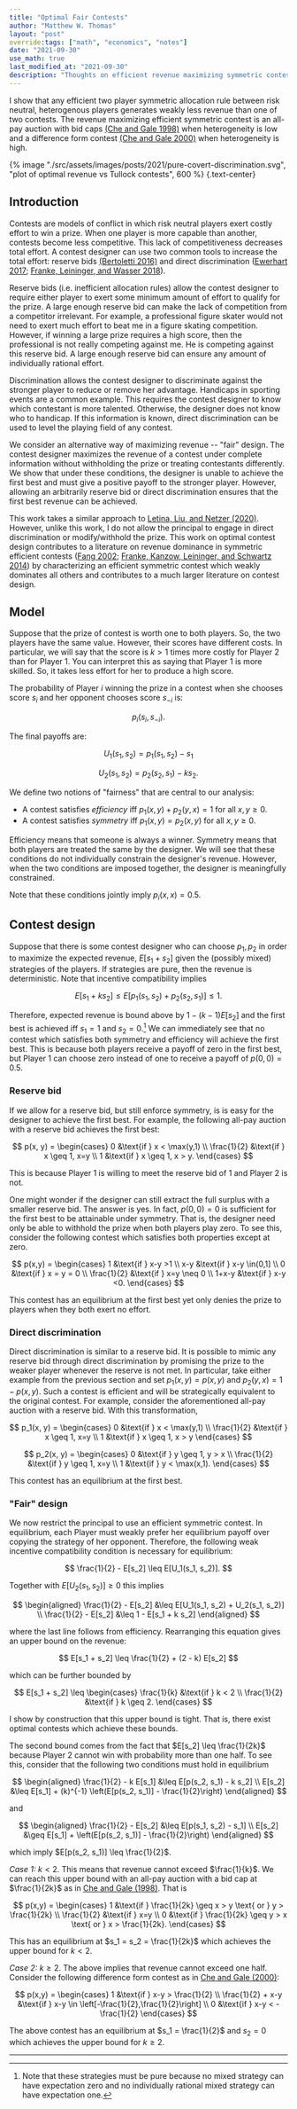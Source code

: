 ```yaml
---
title: "Optimal Fair Contests"
author: "Matthew W. Thomas"
layout: "post"
override:tags: ["math", "economics", "notes"]
date: "2021-09-30"
use_math: true
last_modified_at: "2021-09-30"
description: "Thoughts on efficient revenue maximizing symmetric contests"
---
```


I show that any efficient two player symmetric allocation rule between risk neutral, heterogenous players generates weakly less revenue than one of two contests. The revenue maximizing efficient symmetric contest is an all-pay auction with bid caps [(Che and Gale 1998)](https://econpapers.repec.org/RePEc:aea:aecrev:v:88:y:1998:i:3:p:643-51) when heterogeneity is low and a difference form contest [(Che and Gale 2000)](https://econpapers.repec.org/RePEc:eee:gamebe:v:30:y:2000:i:1:p:22-43) when heterogeneity is high.

{% image "./src/assets/images/posts/2021/pure-covert-discrimination.svg", "plot of optimal revenue vs Tullock contests", 600 %}
{.text-center}

## Introduction

Contests are models of conflict in which risk neutral players exert costly effort to win a prize. When one player is more capable than another, contests become less competitive. This lack of competitiveness decreases total effort. A contest designer can use two common tools to increase the total effort: reserve bids [(Bertoletti 2016)](https://econpapers.repec.org/RePEc:eee:reecon:v:70:y:2016:i:3:p:446-453) and direct discrimination ([Ewerhart 2017](https://econpapers.repec.org/RePEc:eee:ecolet:v:157:y:2017:i:c:p:167-170); [Franke, Leininger, and Wasser 2018](https://econpapers.repec.org/RePEc:eee:eecrev:v:104:y:2018:i:c:p:22-37)).

Reserve bids (i.e. inefficient allocation rules) allow the contest designer to require either player to exert some minimum amount of effort to qualify for the prize. A large enough reserve bid can make the lack of competition from a competitor irrelevant. For example, a professional figure skater would not need to exert much effort to beat me in a figure skating competition. However, if winning a large prize requires a high score, then the professional is not really competing against me. He is competing against this reserve bid. A large enough reserve bid can ensure any amount of individually rational effort.

Discrimination allows the contest designer to discriminate against the stronger player to reduce or remove her advantage. Handicaps in sporting events are a common example. This requires the contest designer to know which contestant is more talented. Otherwise, the designer does not know who to handicap. If this information is known, direct discrimination can be used to level the playing field of any contest.

We consider an alternative way of maximizing revenue -- "fair" design. The contest designer maximizes the revenue of a contest under complete information without withholding the prize or treating contestants differently. We show that under these conditions, the designer is unable to achieve the first best and must give a positive payoff to the stronger player. However, allowing an arbitrarily reserve bid or direct discrimination ensures that the first best revenue can be achieved.

This work takes a similar approach to [Letina, Liu, and Netzer (2020)](https://econpapers.repec.org/RePEc:cpr:ceprdp:14854). However, unlike this work, I do not allow the principal to engage in direct discrimination or modify/withhold the prize. This work on optimal contest design contributes to a literature on revenue dominance in symmetric efficient contests ([Fang 2002](https://econpapers.repec.org/RePEc:kap:pubcho:v:112:y:2002:i:3-4:p:351-71); [Franke, Kanzow, Leininger, and Schwartz 2014](https://econpapers.repec.org/RePEc:eee:gamebe:v:83:y:2014:i:c:p:116-126)) by characterizing an efficient symmetric contest which weakly dominates all others and contributes to a much larger literature on contest design.

## Model

Suppose that the prize of contest is worth one to both players. So, the two players have the same value. However, their scores have different costs. In particular, we will say that the score is $k > 1$ times more costly for Player 2 than for Player 1. You can interpret this as saying that Player 1 is more skilled. So, it takes less effort for her to produce a high score.

The probability of Player $i$ winning the prize in a contest when she chooses score $s_i$ and her opponent chooses score $s_{-i}$ is:

$$
    p_{i}(s_i, s_{-i}).
$$

The final payoffs are:

$$
    U_1(s_1, s_2) = p_1 (s_1, s_2) - s_1
$$

$$
    U_2(s_1, s_2) = p_2 (s_2, s_1) - k s_2.
$$

We define two notions of "fairness" that are central to our analysis:

* A contest satisfies *efficiency* iff $p_1 (x, y) + p_2 (y, x) = 1$ for all $x,y \geq 0$.
* A contest satisfies *symmetry* iff $p_1 (x, y) = p_2 (x, y)$ for all $x,y \geq 0$.

Efficiency means that someone is always a winner. Symmetry means that both players are treated the same by the designer. We will see that these conditions do not individually constrain the designer's revenue. However, when the two conditions are imposed together, the designer is meaningfully constrained. 

Note that these conditions jointly imply $p_i(x,x) = 0.5$.

## Contest design

Suppose that there is some contest designer who can choose $p_1, p_2$ in order to maximize the expected revenue, $E[s_1 + s_2]$ given the (possibly mixed) strategies of the players. If strategies are pure, then the revenue is deterministic. Note that incentive compatibility implies

$$
    E[s_1 + k s_2] \leq E[p_1 (s_1, s_2) + p_2 (s_2, s_1)] \leq 1.
$$

Therefore, expected revenue is bound above by $1 - (k - 1) E[s_2]$ and the first best is achieved iff $s_1 = 1$ and $s_2 = 0$.[^fbns] We can immediately see that no contest which satisfies both symmetry and efficiency will achieve the first best. This is because both players receive a payoff of zero in the first best, but Player 1 can choose zero instead of one to receive a payoff of $p(0,0) = 0.5$.

### Reserve bid

If we allow for a reserve bid, but still enforce symmetry, is is easy for the designer to achieve the first best. For example, the following all-pay auction with a reserve bid achieves the first best:

$$
    p(x, y) = 
    \begin{cases}
        0           &\text{if } x < \max(y,1) \\
        \frac{1}{2} &\text{if } x \geq 1, x=y \\
        1           &\text{if } x \geq 1, x > y.
    \end{cases}
$$

This is because Player 1 is willing to meet the reserve bid of 1 and Player 2 is not.

One might wonder if the designer can still extract the full surplus with a smaller reserve bid. The answer is yes. In fact, $p(0,0) = 0$ is sufficient for the first best to be attainable under symmetry. That is, the designer need only be able to withhold the prize when both players play zero. To see this, consider the following contest which satisfies both properties except at zero.

$$
    p(x,y) =
    \begin{cases}
        1           &\text{if } x-y >1 \\
        x-y         &\text{if } x-y \in(0,1] \\
        0           &\text{if } x = y = 0 \\
        \frac{1}{2} &\text{if } x=y \neq 0 \\
        1+x-y       &\text{if } x-y <0.
    \end{cases}
$$

This contest has an equilibrium at the first best yet only denies the prize to players when they both exert no effort.


### Direct discrimination

Direct discrimination is similar to a reserve bid. It is possible to mimic any reserve bid through direct discrimination by promising the prize to the weaker player whenever the reserve is not met. In particular, take either example from the previous section and set $p_1(x,y) = p(x,y)$ and $p_2(y,x) = 1 - p(x,y)$. Such a contest is efficient and will be strategically equivalent to the original contest. For example, consider the aforementioned all-pay auction with a reserve bid. With this transformation,

$$
    p_1(x, y) = 
    \begin{cases}
        0           &\text{if } x < \max(y,1) \\
        \frac{1}{2} &\text{if } x \geq 1, x=y \\
        1           &\text{if } x \geq 1, x > y
    \end{cases}
$$

$$
    p_2(x, y) = 
    \begin{cases}
        0           &\text{if } y \geq 1, y > x \\
        \frac{1}{2} &\text{if } y \geq 1, x=y \\
        1           &\text{if } y < \max(x,1).
    \end{cases}
$$

This contest has an equilibrium at the first best.

### "Fair" design

We now restrict the principal to use an efficient symmetric contest. In equilibrium, each Player must weakly prefer her equilibrium payoff over copying the strategy of her opponent. Therefore, the following weak incentive compatibility condition is necessary for equilibrium:

$$
    \frac{1}{2} - E[s_2] \leq E[U_1(s_1, s_2)].
$$

Together with $E[U_2(s_1, s_2)] \geq 0$ this implies

$$
    \begin{aligned}
        \frac{1}{2} - E[s_2] &\leq E[U_1(s_1, s_2) + U_2(s_1, s_2)] \\
        \frac{1}{2} - E[s_2] &\leq 1 - E[s_1 + k s_2]
    \end{aligned}
$$

where the last line follows from efficiency. Rearranging this equation gives an upper bound on the revenue:

$$
    E[s_1 + s_2] \leq \frac{1}{2} + (2 - k) E[s_2]
$$

which can be further bounded by

$$
    E[s_1 + s_2] \leq
    \begin{cases}
        \frac{1}{k} &\text{if } k < 2 \\
        \frac{1}{2} &\text{if } k \geq 2.
    \end{cases}
$$

I show by construction that this upper bound is tight. That is, there exist optimal contests which achieve these bounds.

The second bound comes from the fact that $E[s_2] \leq \frac{1}{2k}$ because Player 2 cannot win with probability more than one half. To see this, consider that the following two conditions must hold in equilibrium

$$
    \begin{aligned}
        \frac{1}{2} - k E[s_1] &\leq E[p(s_2, s_1) - k s_2] \\
        E[s_2] &\leq E[s_1] + (k)^{-1} \left(E[p(s_2, s_1)] - \frac{1}{2}\right)
    \end{aligned}
$$

and

$$
    \begin{aligned}
        \frac{1}{2} - E[s_2]  &\leq E[p(s_1, s_2) - s_1] \\
        E[s_2] &\geq E[s_1] + \left(E[p(s_2, s_1)] - \frac{1}{2}\right)
    \end{aligned}
$$

which imply $E[p(s_2, s_1)] \leq \frac{1}{2}$. 

*Case 1:* $k < 2$. This means that revenue cannot exceed $\frac{1}{k}$. We can reach this upper bound with an all-pay auction with a bid cap at $\frac{1}{2k}$ as in [Che and Gale (1998)](https://econpapers.repec.org/RePEc:aea:aecrev:v:88:y:1998:i:3:p:643-51). That is

$$
    p(x,y) =
    \begin{cases}
        1           &\text{if } \frac{1}{2k} \geq x > y \text{ or } y > \frac{1}{2k} \\
        \frac{1}{2} &\text{if } x=y \\
        0           &\text{if } \frac{1}{2k} \geq y > x \text{ or } x > \frac{1}{2k}.
    \end{cases}
$$

This has an equilibrium at $s_1 = s_2 = \frac{1}{2k}$ which achieves the upper bound for $k < 2$.

*Case 2:* $k \geq 2$. The above implies that revenue cannot exceed one half. Consider the following difference form contest as in [Che and Gale (2000)](https://econpapers.repec.org/RePEc:eee:gamebe:v:30:y:2000:i:1:p:22-43):

$$
    p(x,y) =
    \begin{cases}
        1                   &\text{if } x-y > \frac{1}{2} \\
        \frac{1}{2} + x-y   &\text{if } x-y \in \left[-\frac{1}{2},\frac{1}{2}\right] \\
        0                   &\text{if } x-y < - \frac{1}{2}
    \end{cases}
$$

The above contest has an equilibrium at $s_1 = \frac{1}{2}$ and $s_2 = 0$ which achieves the upper bound for $k \geq 2$.

---

[^fbns]: Note that these strategies must be pure because no mixed strategy can have expectation zero and no individually rational mixed strategy can have expectation one.
